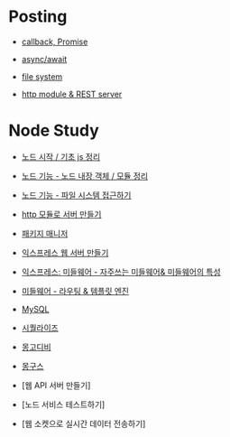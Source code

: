 # Posting

- [callback, Promise](https://github.com/posting-study/node_study/blob/main/postingFiles/callback%26promise.md)

- [async/await](https://github.com/posting-study/node_study/blob/main/postingFiles/async%26await.md)

- [file system](https://github.com/posting-study/node_study/blob/main/postingFiles/file_system.md)

- [http module & REST server](https://github.com/posting-study/node_study/blob/main/postingFiles/http_server.md)


# Node Study 

- [노드 시작 / 기초 js 정리](https://github.com/posting-study/node_study/blob/main/mdFiles/tutorial.md)

- [노드 기능 - 노드 내장 객체 / 모듈 정리](https://github.com/posting-study/node_study/blob/main/mdFiles/node_function.md)

- [노드 기능 - 파일 시스템 접근하기](https://github.com/posting-study/node_study/blob/main/postingFiles/file_system.md)

- [http 모듈로 서버 만들기](https://github.com/posting-study/node_study/blob/main/postingFiles/http_server.md)

- [패키지 매니저](https://github.com/posting-study/node_study/blob/main/mdFiles/package_manager.md)

- [익스프레스 웹 서버 만들기](https://github.com/posting-study/node_study/blob/main/postingFiles/expressServer_1.md)

- [익스프레스: 미들웨어 - 자주쓰는 미들웨어& 미들웨어의 특성](https://github.com/posting-study/node_study/blob/main/postingFiles/expressServer_2.md)

- [미들웨어 - 라우팅 & 템플릿 엔진](https://github.com/posting-study/node_study/blob/main/postingFiles/expressServer_3.md)

- [MySQL](https://github.com/posting-study/node_study/blob/main/postingFiles/MySQL.md)

- [시퀄라이즈](https://github.com/posting-study/node_study/blob/main/postingFiles/Sequelize.md)

- [몽고디비](https://github.com/posting-study/node_study/blob/main/postingFiles/mongoDB.md)

- [몽구스](https://github.com/posting-study/node_study/blob/main/postingFiles/mongoose.md)

- [웹 API 서버 만들기]

- [노드 서비스 테스트하기]

- [웹 소켓으로 실시간 데이터 전송하기]
